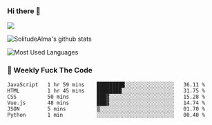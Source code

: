 ### Hi there 👋

<p>
  <a href="https://count.getloli.com/"><img src="https://count.getloli.com/get/@:solitudealma"></a>
</p>

![SolitudeAlma's github stats](https://github-readme-stats.vercel.app/api?username=solitudealma&show_icons=true&theme=radical)

![Most Used Languages](https://github-readme-stats.vercel.app/api/top-langs/?username=solitudealma&layout=compact&hide_border=true&theme=dark)
<!-- ![visitors](https://visitor-badge.glitch.me/badge?page_id=solitudealma.solitudealma.id) -->


### :dart: Weekly Fuck The Code

<!--START_SECTION:waka-->

```text
JavaScript   1 hr 59 mins    █████████░░░░░░░░░░░░░░░░   36.11 %
HTML         1 hr 45 mins    ████████░░░░░░░░░░░░░░░░░   31.75 %
CSS          50 mins         ███▓░░░░░░░░░░░░░░░░░░░░░   15.28 %
Vue.js       48 mins         ███▓░░░░░░░░░░░░░░░░░░░░░   14.74 %
JSON         5 mins          ▒░░░░░░░░░░░░░░░░░░░░░░░░   01.70 %
Python       1 min           ░░░░░░░░░░░░░░░░░░░░░░░░░   00.40 %
```

<!--END_SECTION:waka-->
